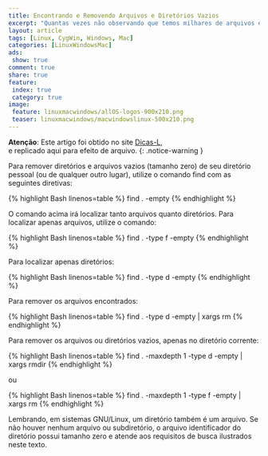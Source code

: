 ```yaml
---
title: Encontrando e Removendo Arquivos e Diretórios Vazios
excerpt: "Quantas vezes não observando que temos milhares de arquivos e diretórios em nosso ambiente de trabalho e não sabemos se há algo útil, veja como achar arquivos vazios"
layout: article
tags: [Linux, CygWin, Windows, Mac]
categories: [LinuxWindowsMac]
ads:
 show: true
comment: true
share: true 
feature:
 index: true
 category: true
image:
 feature: linuxmacwindows/allOS-logos-900x210.png
 teaser: linuxmacwindows/macwindowslinux-500x210.png
---
```


**Atenção**: Este artigo foi obtido no site 
<a href="http://www.dicas-l.com.br/arquivo/find_remocao_de_arquivos_e_diretorios_vazios.php#.VGSyAZOS1xU" >Dicas-L</a>, <br />
e replicado aqui para efeito de arquivo.
{: .notice-warning }


Para remover diretórios e arquivos vazios (tamanho zero) de seu diretório pessoal (ou de qualquer outro lugar), utilize o comando find com as seguintes diretivas:

{% highlight Bash linenos=table %}
  find . -empty
{% endhighlight %}

O comando acima irá localizar tanto arquivos quanto diretórios. Para localizar apenas arquivos, utilize o comando:

{% highlight Bash linenos=table %}
  find . -type f -empty
{% endhighlight %}

Para localizar apenas diretórios:

{% highlight Bash linenos=table %}
  find . -type d -empty
{% endhighlight %}

Para remover os arquivos encontrados:

{% highlight Bash linenos=table %}
  find . -type d -empty | xargs rm
{% endhighlight %}

Para remover os arquivos ou diretórios vazios, apenas no diretório corrente:

{% highlight Bash linenos=table %}
  find . -maxdepth 1 -type d -empty | xargs rmdir
{% endhighlight %}

ou

{% highlight Bash linenos=table %}
  find . -maxdepth 1 -type f -empty | xargs rm
{% endhighlight %}

Lembrando, em sistemas GNU/Linux, um diretório também é um arquivo. Se não 
houver nenhum arquivo ou subdiretório, o arquivo identificador do diretório 
possui tamanho zero e atende aos requisitos de busca ilustrados neste texto.
